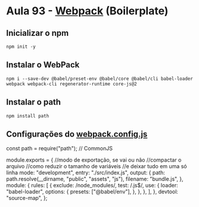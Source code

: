 # Aula 93 - [Webpack](https://webpack.js.org) \(Boilerplate\)

## Inicializar o npm

`npm init -y`

## Instalar o WebPack

`npm i --save-dev @babel/preset-env @babel/core @babel/cli babel-loader webpack webpack-cli regenerator-runtime core-js@2`

## Instalar o path

`npm install path`

## Configurações do [webpack.config.js](webpack.config.js)

const path = require("path");
// CommonJS

module.exports = {
//modo de exportação, se vai ou não
//compactar o arquivo
//como reduzir o tamanho de variáveis
//e deixar tudo em uma só linha
mode: "development",
entry: "./src/index.js",
output: {
path: path.resolve(\_\_dirname, "public", "assets", "js"),
filename: "bundle.js",
},
module: {
rules: [
{
exclude: /node_modules/,
test: /\.js$/,
use: {
loader: "babel-loader",
options: {
presets: ["@babel/env"],
},
},
},
],
},
devtool: "source-map",
};
